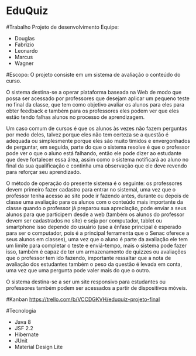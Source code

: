 # EduQuiz
#Trabalho Projeto de desenvolvimento
Equipe: 
- Douglas
- Fabrizio
- Leonardo
- Marcus
- Wagner

#Escopo:
O projeto consiste em um sistema de avaliação o conteúdo do curso.

O sistema destina-se a operar plataforma baseada na Web de modo que possa ser acessado por professores que desejam aplicar um pequeno teste no final da classe, que tem como objetivo avaliar os alunos para eles para obter feedback e também para os professores eles podem ver que eles estão tendo falhas alunos no processo de aprendizagem.

Um caso comum de cursos é que os alunos às vezes não fazem perguntas por medo deles, talvez porque eles não tem certeza se a questão é adequada ou simplesmente porque eles são muito tímidos e envergonhados de perguntar, em seguida, parte do que o sistema resolve é que o professor pode ver o que o aluno está falhando, então ele pode dizer ao estudante que deve fortalecer essa área, assim como o sistema notificará ao aluno no final da sua qualificação e continha uma observação que ele deve revendo para reforçar seu aprendizado.

O método de operação do presente sistema é o seguinte: os professores devem primeiro fazer cadastro para entrar no sistemal, uma vez que o professor tenha acesso ao site pode ir fazendo antes, durante ou depois de classe uma avaliação para os alunos com o conteúdo mais importante da classe quando o professor já preparou sua apreciação, pode enviar a seus alunos para que participem desde a web (também os alunos do professor devem ser cadastrados no site) e seja por computador, tablet ou smartphone isso depende do usuário (use a ênfase principal é esperado para ser o computador, pois é a principal ferramenta que o Senac oferece a seus alunos em classes), uma vez que o aluno é parte da avaliação ele tem um limite para completar o teste e enviá-tempo, mais o sistema pode fazer isso, também é capaz de ter um armazenamento de quizzes ou avaliações que o professor tem ido fazendo, importante ressaltar que a nota de avaliação dos estudantes também o peso da questão é levada em conta, uma vez que uma pergunta pode valer mais do que o outro.

O sistema destina-se a ser um site responsivo para estudantes ou professores também podem ser acessados a partir de dispositivos móveis.

#Kanban
https://trello.com/b/VCCDGKVH/eduquiz-projeto-final

#Tecnologia
- Java 8
- JSF 2.2
- Hibernate
- JUnit
- Material Design Lite
